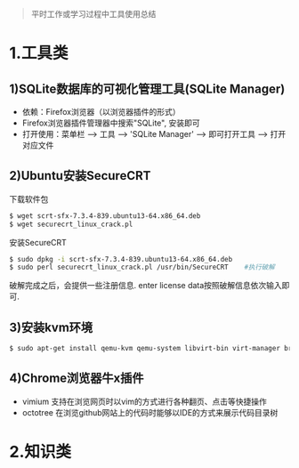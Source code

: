 > 平时工作或学习过程中工具使用总结

# 1.工具类
## 1)SQLite数据库的可视化管理工具(SQLite Manager)
- 依赖：Firefox浏览器（以浏览器插件的形式）
- Firefox浏览器插件管理器中搜索"SQLite", 安装即可
- 打开使用：菜单栏 --> 工具 --> 'SQLite Manager' --> 即可打开工具 --> 打开对应文件

## 2)Ubuntu安装SecureCRT
下载软件包
```bash
$ wget scrt-sfx-7.3.4-839.ubuntu13-64.x86_64.deb
$ wget securecrt_linux_crack.pl
```
安装SecureCRT
```bash
$ sudo dpkg -i scrt-sfx-7.3.4-839.ubuntu13-64.x86_64.deb
$ sudo perl securecrt_linux_crack.pl /usr/bin/SecureCRT    #执行破解
```
破解完成之后，会提供一些注册信息. enter license data按照破解信息依次输入即可.

## 3)安装kvm环境
```bash
$ sudo apt-get install qemu-kvm qemu-system libvirt-bin virt-manager bridge-utils vlan
```

## 4)Chrome浏览器牛x插件
- vimium 支持在浏览网页时以vim的方式进行各种翻页、点击等快捷操作
- octotree 在浏览github网站上的代码时能够以IDE的方式来展示代码目录树

# 2.知识类
